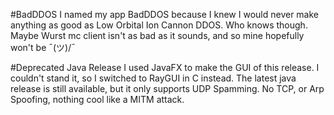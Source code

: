 #BadDDOS
I named my app BadDDOS because I knew I would never make anything as good as Low Orbital Ion Cannon DDOS.
Who knows though. Maybe Wurst mc client isn't as bad as it sounds, and so mine hopefully won't be ¯\(ツ)/¯

#Deprecated Java Release
I used JavaFX to make the GUI of this release. I couldn't stand it, so I switched to RayGUI in C instead.
The latest java release is still available, but it only supports UDP Spamming. No TCP, or Arp Spoofing, nothing cool like a MITM attack.
